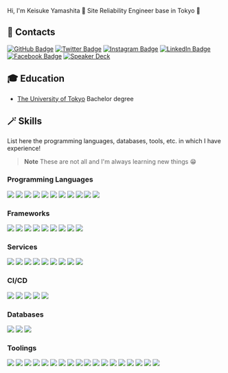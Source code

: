 Hi, I'm Keisuke Yamashita 👋  Site Reliability Engineer base in Tokyo 🗼

## 📮 Contacts

[![GitHub Badge](https://img.shields.io/badge/-GitHub-000?style=flat&logo=Github&logoColor=white)](https://github.com/KeisukeYamashita)
[![Twitter Badge](https://img.shields.io/badge/-Twitter-1ca0f1?style=flat&logo=twitter&logoColor=white&link=https://twitter.com/_k_e_k_e)](https://twitter.com/_k_e_k_e)
[![Instagram Badge](https://img.shields.io/badge/-Instagram-e4405f?style=flat&logo=instagram&logoColor=white&link=https://twitter.com/_k_e_k_e)](https://www.instagram.com/1995yamashita/)
[![LinkedIn Badge](https://img.shields.io/badge/-LinkedIn-0077b5?style=flat&logo=linkedin&logoColor=white&link=https://twitter.com/_k_e_k_e)](https://www.linkedin.com/in/keisukeyamashita-816906136/)
[![Facebook Badge](https://img.shields.io/badge/-Facebook-1877f2?style=flat&logo=facebook&logoColor=white&link=https://twitter.com/_k_e_k_e)](https://www.facebook.com/yamashita.keisuke.524/)
[![Speaker Deck](https://img.shields.io/badge/Speaker_Deck-0?style=flat&logo=speaker-deck&color=009287&logoColor=white)](https://speakerdeck.com/keisukeyamashita)

## 🎓 Education

- [The University of Tokyo](https://www.u-tokyo.ac.jp/) Bachelor degree

## 🪄 Skills

List here the programming languages, databases, tools, etc. in which I have experience!

> **Note**
> These are not all and I'm always learning new things 😁

### Programming Languages

[![](https://img.shields.io/badge/-Bash-4eaa25?style=flat&logoColor=white&logo=gnu-bash)](https://github.com/KeisukeYamashita)
[![](https://img.shields.io/badge/-Dart-0175C2?style=flat&logoColor=white&logo=dart)](https://github.com/KeisukeYamashita)
[![](https://img.shields.io/badge/-Deno-000000?style=flat&logoColor=white&logo=deno)](https://github.com/KeisukeYamashita)
[![](https://img.shields.io/badge/-Kotlin-7F52FF?style=flat&logoColor=white&logo=kotlin)](https://github.com/KeisukeYamashita)
[![](https://img.shields.io/badge/-Go-00ADD8?style=flat&logoColor=white&logo=go)](https://github.com/KeisukeYamashita)
[![](https://img.shields.io/badge/-JavaScript-F7DF1E?style=flat&logoColor=white&logo=javascript)](https://github.com/KeisukeYamashita)
[![](https://img.shields.io/badge/-Python-3776AB?style=flat&logoColor=white&logo=python)](https://github.com/KeisukeYamashita)
[![](https://img.shields.io/badge/-Rust-000000?style=flat&logoColor=white&logo=rust)](https://github.com/KeisukeYamashita)
[![](https://img.shields.io/badge/-Swift-F05138?style=flat&logoColor=white&logo=swift)](https://github.com/KeisukeYamashita)
[![](https://img.shields.io/badge/-TypeScript-007ACC?style=flat&logoColor=white&logo=typescript)](https://github.com/KeisukeYamashita)
[![](https://img.shields.io/badge/-YAML-CB171E?style=flat&logoColor=white&logo=yaml)](https://github.com/KeisukeYamashita)

### Frameworks

[![](https://img.shields.io/badge/-Apollo%20GraphQL-311C87?style=flat&logoColor=white&logo=apollographql)](https://github.com/KeisukeYamashita)
[![](https://img.shields.io/badge/-Chakura%20UI-319795?style=flat&logoColor=white&logo=chakraui)](https://github.com/KeisukeYamashita)
[![](https://img.shields.io/badge/-DaisyUI-5A0EF8?style=flat&logoColor=white&logo=daisyui)](https://github.com/KeisukeYamashita)
[![](https://img.shields.io/badge/-Flutter-02569B?style=flat&logoColor=white&logo=amazon-aws)](https://github.com/KeisukeYamashita)
[![](https://img.shields.io/badge/-Next.js-000000?style=flat&logoColor=white&logo=nextdotjs)](https://github.com/KeisukeYamashita)
[![](https://img.shields.io/badge/-React-61DAFB?style=flat&logoColor=white&logo=react)](https://github.com/KeisukeYamashita)
[![](https://img.shields.io/badge/-React%20Hook%20Form-EC5990?style=flat&logoColor=white&logo=reacthookform)](https://github.com/KeisukeYamashita)
[![](https://img.shields.io/badge/-Prisma-2D3748?style=flat&logoColor=white&logo=prisma)](https://github.com/KeisukeYamashita)
[![](https://img.shields.io/badge/-Tailwind%20CSS-06B6D4?style=flat&logoColor=white&logo=tailwindcss)](https://github.com/KeisukeYamashita)

### Services

[![](https://img.shields.io/badge/-AWS-232F3E?style=flat&logoColor=white&logo=amazon-aws)](https://github.com/KeisukeYamashita)
[![](https://img.shields.io/badge/-Cloudflare-F38020?style=flat&logoColor=white&logo=cloudflare)](https://github.com/KeisukeYamashita)
[![](https://img.shields.io/badge/-CircleCI-343434?style=flat&logoColor=white&logo=circleci)](https://github.com/KeisukeYamashita)
[![](https://img.shields.io/badge/-Datadog-632CA6?style=flat&logoColor=white&logo=datadog)](https://github.com/KeisukeYamashita)
[![](https://img.shields.io/badge/-Firebase-FFCA28?style=flat&logoColor=white&logo=firebase)](https://github.com/KeisukeYamashita)
[![](https://img.shields.io/badge/-GCP-4285F4?style=flat&logoColor=white&logo=google-cloud)](https://github.com/KeisukeYamashita)
[![](https://img.shields.io/badge/-Netlify-00C7B7?style=flat&logoColor=white&logo=netlify)](https://github.com/KeisukeYamashita)
[![](https://img.shields.io/badge/-Sentry-FB4226?style=flat&logoColor=white&logo=sentry)](https://github.com/KeisukeYamashita)
[![](https://img.shields.io/badge/-Twilio-F22F46?style=flat&logoColor=white&logo=twilio)](https://github.com/KeisukeYamashita)

### CI/CD

[![](https://img.shields.io/badge/-Argo-EF7B4D?style=flat&logoColor=white&logo=argo)](https://github.com/KeisukeYamashita)
[![](https://img.shields.io/badge/-Drone-212121?style=flat&logoColor=white&logo=drone)](https://github.com/KeisukeYamashita)
[![](https://img.shields.io/badge/-GitHub%20Actions-2088FF?style=flat&logoColor=white&logo=github-actions)](https://github.com/KeisukeYamashita)
[![](https://img.shields.io/badge/-Spinnaker-139bb4?style=flat&logoColor=white&logo=spinnaker)](https://github.com/KeisukeYamashita)
[![](https://img.shields.io/badge/-Tekton-FD495C?style=flat&logoColor=white&logo=tekton)](https://github.com/KeisukeYamashita)

### Databases

[![](https://img.shields.io/badge/-MySQL-4479a1?style=flat&logoColor=white&logo=mysql)](https://github.com/KeisukeYamashita)
[![](https://img.shields.io/badge/-Redis-DC382D?style=flat&logoColor=white&logo=redis)](https://github.com/KeisukeYamashita)
[![](https://img.shields.io/badge/-Postgres-4169E1?style=flat&logoColor=white&logo=postgresql)](https://github.com/KeisukeYamashita)

### Toolings

[![](https://img.shields.io/badge/-Alfred-5C1F87?style=flat&logoColor=white&logo=alfred)](https://github.com/KeisukeYamashita)
[![](https://img.shields.io/badge/-Android%20Studio-3DDC84?style=flat&logoColor=white&logo=android)](https://github.com/KeisukeYamashita)
[![](https://img.shields.io/badge/-Asana-F06A6A?style=flat&logoColor=white&logo=asana)](https://github.com/KeisukeYamashita)
[![](https://img.shields.io/badge/-Atlassian-0052CC?style=flat&logoColor=white&logo=atlassian)](https://github.com/KeisukeYamashita)
[![](https://img.shields.io/badge/-1Password-0094F5?style=flat&logoColor=white&logo=1password)](https://github.com/KeisukeYamashita)
[![](https://img.shields.io/badge/-Docker-2496ed?style=flat&logoColor=white&logo=docker)](https://github.com/KeisukeYamashita)
[![](https://img.shields.io/badge/-Knative-0865AD?style=flat&logoColor=white&logo=knative)](https://github.com/KeisukeYamashita)
[![](https://img.shields.io/badge/-Grafana-F46800?style=flat&logoColor=white&logo=grafana)](https://github.com/KeisukeYamashita)
[![](https://img.shields.io/badge/-Helm-0F1689?style=flat&logoColor=white&logo=helm)](https://github.com/KeisukeYamashita)
[![](https://img.shields.io/badge/-Kubernetes-326CE5?style=flat&logoColor=white&logo=kubernetes)](https://github.com/KeisukeYamashita)
[![](https://img.shields.io/badge/-Mailgun-F06B66?style=flat&logoColor=white&logo=mailgun)](https://github.com/KeisukeYamashita)
[![](https://img.shields.io/badge/-Notion-000000?style=flat&logoColor=white&logo=notion)](https://github.com/KeisukeYamashita)
[![](https://img.shields.io/badge/-OpenTelemetry-000000?style=flat&logoColor=white&logo=opentelemetry)](https://github.com/KeisukeYamashita)
[![](https://img.shields.io/badge/-Prometheus-E6522C?style=flat&logoColor=white&logo=prometheus)](https://github.com/KeisukeYamashita)
[![](https://img.shields.io/badge/-RenovateBot-1A1F6C?style=flat&logoColor=white&logo=renovatebot)](https://github.com/KeisukeYamashita)
[![](https://img.shields.io/badge/-Terraform-623CE4?style=flat&logoColor=white&logo=terraform)](https://github.com/KeisukeYamashita)
[![](https://img.shields.io/badge/-Turborepo-EF4444?style=flat&logoColor=white&logo=turborepo)](https://github.com/KeisukeYamashita)
[![](https://img.shields.io/badge/-Visual%20Studio%20Code-5C2D91?style=flat&logoColor=white&logo=visual-studio)](https://github.com/KeisukeYamashita)

